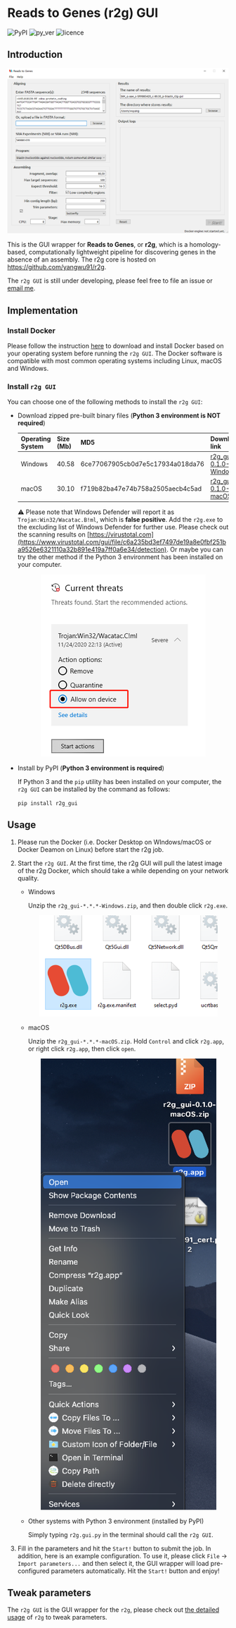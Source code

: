# Reads to Genes (r2g) GUI 

![PyPI](https://img.shields.io/pypi/v/r2g_gui?logo=pypi&style=plastic) ![py_ver](https://img.shields.io/pypi/pyversions/r2g_gui?logo=python&style=plastic) ![licence](https://img.shields.io/github/license/yangwu91/r2g_gui?logo=open-source-initiative&style=plastic)


## Introduction

<div align=center><img src="https://raw.githubusercontent.com/yangwu91/r2g_gui/master/images/screenshot.png" alt="screenshot"/></div>

This is the GUI wrapper for **Reads to Genes**, or **r2g**, which is a homology-based, computationally lightweight pipeline for discovering genes in the absence of an assembly. The r2g core is hosted on https://github.com/yangwu91/r2g.

The `r2g GUI` is still under developing, please feel free to file an issue or [email me](mailto:wuyang@drwu.ga?subject=R2g%20GUI%20issues).

## Implementation

### Install Docker

Please follow the instruction [here](https://docs.docker.com/get-docker/) to download and install Docker based on your operating system before running the `r2g GUI`. The Docker software is compatible with most common operating systems including Linux, macOS and Windows.

### Install `r2g GUI`

You can choose one of the following methods to install the `r2g GUI`:

* Download zipped pre-built binary files (**Python 3 environment is NOT required**)

  | Operating System | Size (Mb) | MD5                              | Download link                 |
  | ---------------- | --------- | -------------------------------- | ----------------------------- |
  | Windows          | 40.58     | 6ce77067905cb0d7e5c17934a018da76 | [r2g_gui-0.1.0-Windows.zip]() |
  | macOS            | 30.10     | f719b82ba47e74b758a2505aecb4c5ad | [r2g_gui-0.1.0-macOS.zip]()   |

  ⚠️ Please note that Windows Defender will report it as `Trojan:Win32/Wacatac.B!ml`, which is **false positive**. Add the `r2g.exe` to the excluding list of Windows Defender for further use. Please check out the scanning results on [https://virustotal.com](https://www.virustotal.com/gui/file/c6a235bd3ef7497de19a8e0fbf251ba9526e6321110a32b891e419a7ff0a6e34/detection).  Or maybe you can try the other method if the Python 3 environment has been installed on your computer.

  <div align=center><img src="https://raw.githubusercontent.com/yangwu91/r2g_gui/master/images/windows_defender.png" alt="windows_defender"/></div>

* Install by PyPI (**Python 3 environment is required**)

  If Python 3 and the `pip` utility has been installed on your computer, the `r2g GUI` can be installed by the command as follows:

  `pip install r2g_gui`

## Usage

1. Please run the Docker (i.e. Docker Desktop on WIndows/macOS or Docker Deamon on Linux) before start the r2g job. 

2. Start the `r2g GUI`. At the first time, the r2g GUI will pull the latest image of the r2g Docker, which should take a while depending on your network quality. 

   * Windows

     Unzip the `r2g_gui-*.*.*-Windows.zip`, and then double click `r2g.exe`. 

     <div align=center><img src="https://raw.githubusercontent.com/yangwu91/r2g_gui/master/images/win.png" alt="win"/></div>

   * macOS

     Unzip the `r2g_gui-*.*.*-macOS.zip`. Hold `Control` and click `r2g.app`, or right click `r2g.app`, then click `open`.

     <div align=center><img src="https://raw.githubusercontent.com/yangwu91/r2g_gui/master/images/mac.png" alt="mac"/></div>

   * Other systems with Python 3 environment (installed by PyPI)

     Simply typing `r2g.gui.py` in the terminal should call the `r2g GUI`.

3. Fill in the parameters and hit the `Start!` button to submit the job. In addition, here is an example configuration. To use it, please click `File` -> `Import parameters...` and then select it, the GUI wrapper will load pre-configured parameters automatically. Hit the `Start!` button and enjoy!

## Tweak parameters

The `r2g GUI` is the GUI wrapper for the `r2g`, please check out [the detailed usage](https://github.com/yangwu91/r2g#usage) of `r2g` to tweak parameters.